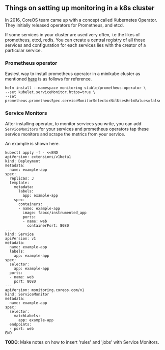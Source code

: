 ## Things on setting up monitoring in a k8s cluster

In 2016, CoreOS team came up with a concept called Kubernetes Operator. They initially released operators for Prometheus, and etcd.

If some services in your cluster are used very often, i.e the likes of prometheus, etcd, redis.  You can create a central registry of all those services and configuration for each services lies with the creator of a particular service.

### Prometheus operator

Easiest way to install prometheus operator in a minikube cluster as mentioned [here](https://github.com/helm/charts/issues/11310#issuecomment-465331176) is as follows for reference.

```
helm install --namespace monitoring stable/prometheus-operator \
--set kubelet.serviceMonitor.https=true \
--set prometheus.prometheusSpec.serviceMonitorSelectorNilUsesHelmValues=false
```

### Service Monitors

After installing operator, to monitor services you write, you can add `ServiceMonitors` for your services and prometheus operators tap these service monitors and scrape the metrics from your service.

An example is shown here.

```
kubectl apply -f - <<END
apiVersion: extensions/v1beta1
kind: Deployment
metadata:
  name: example-app
spec:
  replicas: 3
  template:
    metadata:
      labels:
        app: example-app
    spec:
      containers:
      - name: example-app
        image: fabxc/instrumented_app
        ports:
        - name: web
          containerPort: 8080
---
kind: Service
apiVersion: v1
metadata:
  name: example-app
  labels:
    app: example-app
spec:
  selector:
    app: example-app
  ports:
  - name: web
    port: 8080
---
apiVersion: monitoring.coreos.com/v1
kind: ServiceMonitor
metadata:
  name: example-app
spec:
  selector:
    matchLabels:
      app: example-app
  endpoints:
  - port: web
END

```

**TODO**: Make notes on how to insert 'rules' and 'jobs' with Service Monitors.
